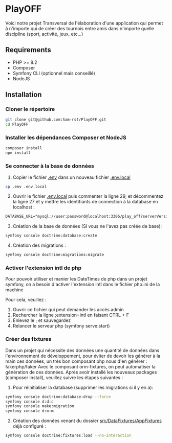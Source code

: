 ﻿# PlayOFF

Voici notre projet Transversal de l'élaboration d'une application qui permet à n'importe qui de créer des tournois entre amis dans n'importe quelle discipline (sport, activité, jeux, etc...)

## Requirements

- PHP >= 8.2
- Composer
- Symfony CLI (optionnel mais conseillé)
- NodeJS

## Installation

### Cloner le répertoire

```bash
git clone git@github.com:Sam-rst/PlayOFF.git
cd PlayOFF
```

### Installer les dépendances Composer et NodeJS

```bash
composer install
npm install
```

### Se connecter à la base de données

1. Copier le fichier [.env](.env) dans un nouveau fichier [.env.local](.env.local)
```bash
cp .env .env.local
```

2. Ouvrir le fichier [.env.local](.env.local) puis commenter la ligne 29, et décommentez la ligne 27 et y mettre les identifiants de connection à la database en localhost :
```txt
DATABASE_URL="mysql://user:password@localhost:3306/play_off?serverVersion=8.0.32&charset=utf8mb4"
```

3. Création de la base de données (SI vous ne l'avez pas créée de base):
```bash
symfony console doctrine:database:create
```

4. Création des migrations :
```bash
symfony console doctrine:migrations:migrate
```

### Activer l'extension intl de php
Pour pouvoir utiliser et manier les DateTimes de php dans un projet symfony, on a besoin d'activer l'extension intl
dans le fichier php.ini de la machine

Pour cela, veuillez :
1. Ouvrir ce fichier qui peut demander les accès admin
2. Rechercher la ligne ;extension=intl en faisant CTRL + F
3. Enlevez le ; et sauvegardez
4. Relancer le serveur php (symfony serve:start)

### Créer des fixtures
Dans un projet qui nécessite des données une quantité de données dans l'environnement de développement, pour éviter de devoir les générer à la main ces données, un très bon composant php nous d'en générer : fakerphp/faker
Avec le composant orm-fixtures, on peut automatiser la génération de ces données.
Après avoir installé les nouveaux packages (composer install), veuillez suivre les étapes suivantes :

1. Pour réinitialiser la database (supprimer les migrations si il y en a):
```bash
symfony console doctrine:database:drop --force
symfony console d:d:c
symfony console make:migration
symfony console d:m:m
```

2. Création des données venant du dossier [src/DataFixtures/AppFixtures](src/DataFixtures/AppFixtures) déjà configuré :
```bash
symfony console doctrine:fixtures:load --no-interaction
```

